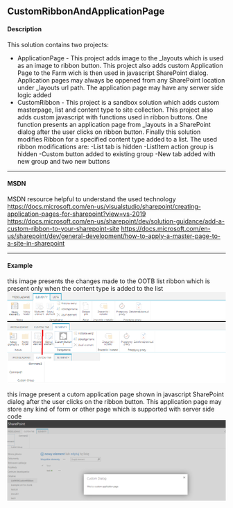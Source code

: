 ## CustomRibbonAndApplicationPage

#### Description

This solution contains two projects:
- ApplicationPage - This project adds image to the _layouts which is used as an image to ribbon button.
This project also adds custom Application Page to the Farm wich is then used in javascript SharePoint dialog. Application pages may always be oppened from any SharePoint location under _layouts url path. The application page may have any serwer side logic added 
- CustomRibbon - This project is a sandbox solution which adds custom masterpage, list and content type to site collection.
This project also adds custom javascript with functions used in ribbon buttons. One function presents an application page from _layouts in a SharePoint dialog after the user clicks on ribbon button.
Finally this solution modifies Ribbon for a specified content type added to a list. The used ribbon modifications are:
-List tab is hidden 
-ListItem action group is hidden
-Custom button added to existing group
-New tab added with new group and two new buttons

----
#### MSDN 

MSDN resource helpful to understand the used technology
https://docs.microsoft.com/en-us/visualstudio/sharepoint/creating-application-pages-for-sharepoint?view=vs-2019
https://docs.microsoft.com/en-us/sharepoint/dev/solution-guidance/add-a-custom-ribbon-to-your-sharepoint-site
https://docs.microsoft.com/en-us/sharepoint/dev/general-development/how-to-apply-a-master-page-to-a-site-in-sharepoint

---
#### Example

this image presents the changes made to the OOTB list ribbon which is present only when the content type is added to the list 
![](../Images/CustomRibbonScreen1.png	)

this image present a cutom application page shown in javascript SharePoint dialog after the user clicks on the ribbon button. This application page may store any kind of form or other page which is supported with server side code
![](../Images/CustomDialogScreen1.png	)


